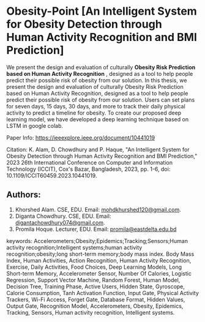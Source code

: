 # Obesity-Point [An Intelligent System for Obesity Detection through Human Activity Recognition and BMI Prediction]
We present the design and evaluation of culturally <b> Obesity Risk Prediction based on Human Activity Recognition</b> , designed as a tool to help people predict their possible risk of obesity from our solution. 
In this thesis, we present the design and evaluation of culturally Obesity Risk Prediction
based on Human Activity Recognition, designed as a tool to help people predict their
possible risk of obesity from our solution. Users can set plans for seven days, 15 days, 30
days, and more to track their daily physical activity to predict a timeline for obesity. To
create our proposed deep learning model, we have developed a deep learning technique
based on LSTM in google colab.

Paper Info: https://ieeexplore.ieee.org/document/10441019

Citation: K. Alam, D. Chowdhury and P. Haque, "An Intelligent System for Obesity Detection through Human Activity Recognition and BMI Prediction," 2023 26th International Conference on Computer and Information Technology (ICCIT), Cox's Bazar, Bangladesh, 2023, pp. 1-6, doi: 10.1109/ICCIT60459.2023.10441019.

## Authors:
1. Khorshed Alam. CSE, EDU. Email: mohdkhurshed120@gmail.com.
2. Diganta Chowdhury. CSE, EDU. Email: digantachowdhury074@gmail.com.
3. Promila Hoque. Lecturer, EDU. Email: promila@eastdelta.edu.bd


keywords: Accelerometers;Obesity;Epidemics;Tracking;Sensors;Human activity recognition;Intelligent systems;human activity recognition;obesity;long short-term memory;body mass index.
Body Mass Index, Human Activities, Action Recognition, Human Activity Recognition, Exercise, Daily Activities, Food Choices, Deep Learning Models, Long Short-term Memory, Accelerometer Sensor, Number Of Calories, Logistic Regression, Support Vector Machine, Random Forest, Human Model, Decision Tree, Training Phase, Active Users, Hidden State, Gyroscope, Calorie Consumption, Tanh Activation Function, Input Gate, Physical Activity Trackers, Wi-Fi Access, Forget Gate, Database Format, Hidden Values, Output Gate, Recognition Model, Accelerometers, Obesity, Epidemics, Tracking, Sensors, Human activity recognition, Intelligent systems.





